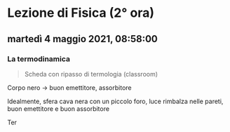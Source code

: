 
# Lezione di Fisica (2° ora)

## martedì 4 maggio 2021, 08:58:00
### La termodinamica

> Scheda con ripasso di termologia (classroom)

Corpo nero -> buon emettitore, assorbitore

Idealmente, sfera cava nera con un piccolo foro, luce rimbalza nelle pareti, buon emettitore e buon assorbitore


Ter
<!--stackedit_data:
eyJoaXN0b3J5IjpbNjM1MDE3MTExLC0yNTMzNzA3MDYsLTcwMT
Y2Nzc1OSwtNjgwMTk0OTldfQ==
-->